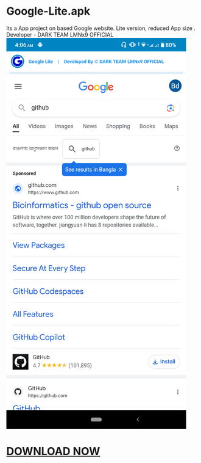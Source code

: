 # Google-Lite.apk
Its a App project on based Google website. Lite version, reduced App size . Developer - DARK TEAM LMNx9 OFFICIAL 
![logo](https://github.com/LMNx9-JOHNY/Google-Lite.apk/blob/main/Screenshot_20240121-040607.png)
# <a href="https://github.com/LMNx9-JOHNY/Google-Lite.apk/raw/main/Google%20Lite_1.0.apk">DOWNLOAD NOW</a>
